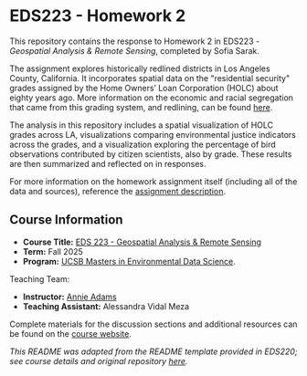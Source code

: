 # EDS223 - Homework 2

This repository contains the response to Homework 2 in EDS223 - *Geospatial Analysis & Remote Sensing*, completed by Sofia Sarak.

The assignment explores historically redlined districts in Los Angeles County, California. It incorporates spatial data on the "residential security" grades assigned by the Home Owners’ Loan Corporation (HOLC) about eighty years ago. More information on the economic and racial segregation that came from this grading system, and redlining, can be found [here](https://ncrc.org/holc/). 

The analysis in this repository includes a spatial visualization of HOLC grades across LA, visualizations comparing environmental justice indicators across the grades, and a visualization exploring the percentage of bird observations contributed by citizen scientists, also by grade. These results are then summarized and reflected on in responses.

For more information on the homework assignment itself (including all of the data and sources), reference the [assignment description]((https://eds-223-geospatial.github.io/assignments/HW2.html)).

## Course Information

-   **Course Title:** [EDS 223 - Geospatial Analysis & Remote Sensing](https://eds-223-geospatial.github.io/)
-   **Term:** Fall 2025
-   **Program:** [UCSB Masters in Environmental Data Science](https://bren.ucsb.edu/masters-programs/master-environmental-data-science).

Teaching Team:

-   **Instructor:** [Annie Adams](https://github.com/annieradams)
-   **Teaching Assistant:** Alessandra Vidal Meza

Complete materials for the discussion sections and additional resources can be found on the [course website](https://eds-223-geospatial.github.io/).

*This README was adapted from the README template provided in EDS220; see course details and original repository [here](https://github.com/sofiasarak/eds220-2025-in-class).*
